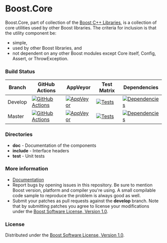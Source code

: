 Boost.Core
==========

Boost.Core, part of collection of the [Boost C++ Libraries](https://github.com/boostorg), is a collection of core utilities used by other Boost libraries.
The criteria for inclusion is that the utility component be:

* simple,
* used by other Boost libraries, and
* not dependent on any other Boost modules except Core itself, Config, Assert, or ThrowException.

### Build Status

Branch   | GitHub Actions | AppVeyor | Test Matrix | Dependencies |
---------|----------------|--------- | ----------- | ------------ |
Develop  | [![GitHub Actions](https://github.com/boostorg/core/actions/workflows/ci.yml/badge.svg?branch=develop)](https://github.com/boostorg/core/actions?query=branch%3Adevelop) | [![AppVeyor](https://ci.appveyor.com/api/projects/status/75arrvfh5ibryd0p/branch/develop?svg=true)](https://ci.appveyor.com/project/cppalliance/core) | [![Tests](https://img.shields.io/badge/matrix-develop-brightgreen.svg)](https://regression.boost.io/develop/developer/core.html) | [![Dependencies](https://img.shields.io/badge/deps-develop-brightgreen.svg)](https://pdimov.github.io/boostdep-report/develop/core.html)
Master   | [![GitHub Actions](https://github.com/boostorg/core/actions/workflows/ci.yml/badge.svg?branch=master)](https://github.com/boostorg/core/actions?query=branch%3Amaster) | [![AppVeyor](https://ci.appveyor.com/api/projects/status/75arrvfh5ibryd0p/branch/master?svg=true)](https://ci.appveyor.com/project/cppalliance/core) | [![Tests](https://img.shields.io/badge/matrix-master-brightgreen.svg)](https://regression.boost.io/master/developer/core.html) | [![Dependencies](https://img.shields.io/badge/deps-master-brightgreen.svg)](https://pdimov.github.io/boostdep-report/master/core.html)

### Directories

* **doc** - Documentation of the components
* **include** - Interface headers
* **test** - Unit tests

### More information

* [Documentation](https://boost.org/libs/core)
* Report bugs by opening issues in this repository. Be sure to mention Boost version, platform and compiler you're using. A small compilable code sample to reproduce the problem is always good as well.
* Submit your patches as pull requests against the **develop** branch. Note that by submitting patches you agree to license your modifications under the [Boost Software License, Version 1.0](https://www.boost.org/LICENSE_1_0.txt).

### License

Distributed under the [Boost Software License, Version 1.0](https://boost.org/LICENSE_1_0.txt).
